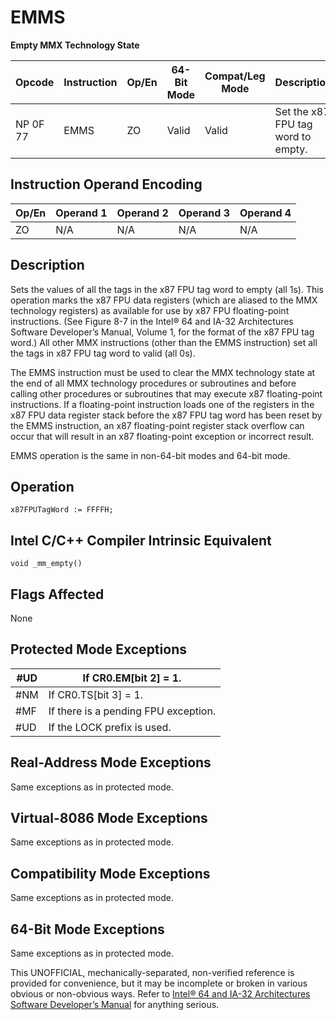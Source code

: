 # EMMS

**Empty MMX Technology State**

| Opcode   | Instruction | Op/En | 64-Bit Mode | Compat/Leg Mode | Description                        |
| -------- | ----------- | ----- | ----------- | --------------- | ---------------------------------- |
| NP 0F 77 | EMMS        | ZO    | Valid       | Valid           | Set the x87 FPU tag word to empty. |

## Instruction Operand Encoding

| Op/En | Operand 1 | Operand 2 | Operand 3 | Operand 4 |
| ----- | --------- | --------- | --------- | --------- |
| ZO    | N/A       | N/A       | N/A       | N/A       |

## Description

Sets the values of all the tags in the x87 FPU tag word to empty (all 1s). This operation marks the x87 FPU data registers (which are aliased to the MMX technology registers) as available for use by x87 FPU floating-point instructions. (See Figure 8-7 in the Intel® 64 and IA-32 Architectures Software Developer’s Manual, Volume 1, for the format of the x87 FPU tag word.) All other MMX instructions (other than the EMMS instruction) set all the tags in x87 FPU tag word to valid (all 0s).

The EMMS instruction must be used to clear the MMX technology state at the end of all MMX technology procedures or subroutines and before calling other procedures or subroutines that may execute x87 floating-point instructions. If a floating-point instruction loads one of the registers in the x87 FPU data register stack before the x87 FPU tag word has been reset by the EMMS instruction, an x87 floating-point register stack overflow can occur that will result in an x87 floating-point exception or incorrect result.

EMMS operation is the same in non-64-bit modes and 64-bit mode.

## Operation

```
x87FPUTagWord := FFFFH;

```

## Intel C/C++ Compiler Intrinsic Equivalent

```
void _mm_empty()

```

## Flags Affected

None

## Protected Mode Exceptions

| #​​​UD | If CR0.EM[bit 2] = 1.                |
| ------ | ------------------------------------ |
| \#​NM  | If CR0.TS[bit 3] = 1.                |
| \#​​MF | If there is a pending FPU exception. |
| #​​​UD | If the LOCK prefix is used.          |

## Real-Address Mode Exceptions

Same exceptions as in protected mode.

## Virtual-8086 Mode Exceptions

Same exceptions as in protected mode.

## Compatibility Mode Exceptions

Same exceptions as in protected mode.

## 64-Bit Mode Exceptions

Same exceptions as in protected mode.

This UNOFFICIAL, mechanically-separated, non-verified reference is provided for convenience, but it may be
incomplete or broken in various obvious or non-obvious
ways. Refer to [Intel® 64 and IA-32 Architectures Software Developer’s Manual](https://software.intel.com/en-us/download/intel-64-and-ia-32-architectures-sdm-combined-volumes-1-2a-2b-2c-2d-3a-3b-3c-3d-and-4) for anything serious.
